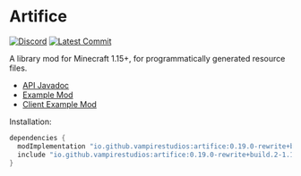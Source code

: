 # Artifice
[![Discord](https://img.shields.io/discord/901129108275216392?color=yellow&label=Discord)](https://discord.gg/63hmSTxyDA)
[![Latest Commit](https://img.shields.io/github/last-commit/vampire-studios/artifice/1.18)](https://github.com/vampire-studios/artifice/commits/1.18)

A library mod for Minecraft 1.15+, for programmatically generated resource files.

- [API Javadoc](https://htmlpreview.github.io/?https://github.com/vampire-studios/artifice/blob/1.18/doc/index.html)
- [Example Mod](https://github.com/vampire-studios/artifice/blob/1.18/src/testmod/java/com/swordglowsblue/artifice/test/ArtificeTestMod.java)
- [Client Example Mod](https://github.com/vampire-studios/artifice/blob/1.18/src/testmod/java/com/swordglowsblue/artifice/test/ArtificeTestClientMod.java)

Installation:

```gradle
dependencies {
  modImplementation "io.github.vampirestudios:artifice:0.19.0-rewrite+build.2-1.18.2"
  include "io.github.vampirestudios:artifice:0.19.0-rewrite+build.2-1.18.2"
}
```